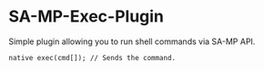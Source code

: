 # SA-MP-Exec-Plugin
Simple plugin allowing you to run shell commands via SA-MP API.

```pawn
native exec(cmd[]); // Sends the command.
```
